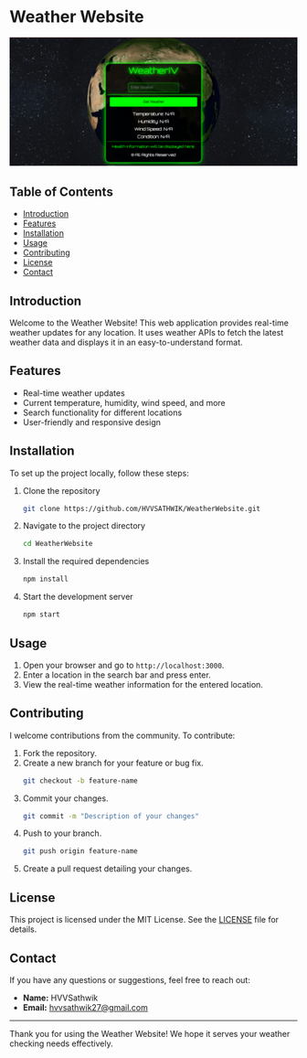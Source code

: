 # Weather Website

![Weather Website](https://github.com/HVVSATHWIK/WeatherWebsite/blob/main/Globe.png)

## Table of Contents
- [Introduction](#introduction)
- [Features](#features)
- [Installation](#installation)
- [Usage](#usage)
- [Contributing](#contributing)
- [License](#license)
- [Contact](#contact)

## Introduction

Welcome to the Weather Website! This web application provides real-time weather updates for any location. It uses weather APIs to fetch the latest weather data and displays it in an easy-to-understand format.

## Features

- Real-time weather updates
- Current temperature, humidity, wind speed, and more
- Search functionality for different locations
- User-friendly and responsive design

## Installation

To set up the project locally, follow these steps:

1. Clone the repository
    ```bash
    git clone https://github.com/HVVSATHWIK/WeatherWebsite.git
    ```
2. Navigate to the project directory
    ```bash
    cd WeatherWebsite
    ```
3. Install the required dependencies
    ```bash
    npm install
    ```
4. Start the development server
    ```bash
    npm start
    ```

## Usage

1. Open your browser and go to `http://localhost:3000`.
2. Enter a location in the search bar and press enter.
3. View the real-time weather information for the entered location.

## Contributing

I welcome contributions from the community. To contribute:

1. Fork the repository.
2. Create a new branch for your feature or bug fix.
    ```bash
    git checkout -b feature-name
    ```
3. Commit your changes.
    ```bash
    git commit -m "Description of your changes"
    ```
4. Push to your branch.
    ```bash
    git push origin feature-name
    ```
5. Create a pull request detailing your changes.

## License

This project is licensed under the MIT License. See the [LICENSE](LICENSE) file for details.

## Contact

If you have any questions or suggestions, feel free to reach out:

- **Name:** HVVSathwik
- **Email:** [hvvsathwik27@gmail.com](mailto:hvvsathwik27@gmail.com)

---

Thank you for using the Weather Website! We hope it serves your weather checking needs effectively.

